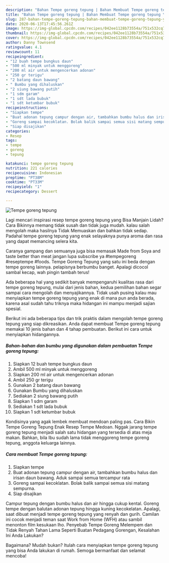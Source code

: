 ```yaml
---
description: "Bahan Tempe goreng tepung | Bahan Membuat Tempe goreng tepung Yang Paling Enak"
title: "Bahan Tempe goreng tepung | Bahan Membuat Tempe goreng tepung Yang Paling Enak"
slug: 287-bahan-tempe-goreng-tepung-bahan-membuat-tempe-goreng-tepung-yang-paling-enak
date: 2020-06-13T17:45:56.261Z
image: https://img-global.cpcdn.com/recipes/042ee1128b73554a/751x532cq70/tempe-goreng-tepung-foto-resep-utama.jpg
thumbnail: https://img-global.cpcdn.com/recipes/042ee1128b73554a/751x532cq70/tempe-goreng-tepung-foto-resep-utama.jpg
cover: https://img-global.cpcdn.com/recipes/042ee1128b73554a/751x532cq70/tempe-goreng-tepung-foto-resep-utama.jpg
author: Danny Townsend
ratingvalue: 4.1
reviewcount: 11
recipeingredient:
- "12 buah tempe bungkus daun"
- "500 ml minyak untuk menggoreng"
- "200 ml air untuk mengencerkan adonan"
- "250 gr terigu"
- "2 batang daun bawang"
- " Bumbu yang dihaluskan"
- "2 siung bawang putih"
- "1 sdm garam"
- "1 sdt lada bubuk"
- "1 sdt ketumbar bubuk"
recipeinstructions:
- "Siapkan tempe"
- "Buat adonan tepung campur dengan air, tambahkan bumbu halus dan irisan daun bawang. Aduk sampai semua tercampur rata"
- "Goreng sampai kecoklatan. Bolak balik sampai semua sisi matang sempurna."
- "Siap disajikan"
categories:
- Resep
tags:
- tempe
- goreng
- tepung

katakunci: tempe goreng tepung 
nutrition: 221 calories
recipecuisine: Indonesian
preptime: "PT38M"
cooktime: "PT33M"
recipeyield: "1"
recipecategory: Dessert

---
```



![Tempe goreng tepung](https://img-global.cpcdn.com/recipes/042ee1128b73554a/751x532cq70/tempe-goreng-tepung-foto-resep-utama.jpg)

Lagi mencari inspirasi resep tempe goreng tepung yang Bisa Manjain Lidah? Cara Bikinnya memang tidak susah dan tidak juga mudah. kalau salah mengolah maka hasilnya Tidak Memuaskan dan bahkan tidak sedap. Padahal tempe goreng tepung yang enak selayaknya punya aroma dan rasa yang dapat memancing selera kita.

Caranya gampang dan semuanya juga bisa memasak Made from Soya and taste better than meat jangan lupa subscribe ya #tempegoreng #reseptempe #foods. Tempe Goreng Tepung yang satu ini beda dengan tempe goreng lainnya. pelapisnya berbumbu banget. Apalagi dicocol sambal kecap, wah pingin tambah terus!

Ada beberapa hal yang sedikit banyak mempengaruhi kualitas rasa dari tempe goreng tepung, mulai dari jenis bahan, kedua pemilihan bahan segar sampai cara mengolah dan menyajikannya. Tidak usah pusing kalau mau menyiapkan tempe goreng tepung yang enak di mana pun anda berada, karena asal sudah tahu triknya maka hidangan ini mampu menjadi sajian spesial.


Berikut ini ada beberapa tips dan trik praktis dalam mengolah tempe goreng tepung yang siap dikreasikan. Anda dapat membuat Tempe goreng tepung memakai 10 jenis bahan dan 4 tahap pembuatan. Berikut ini cara untuk menyiapkan hidangannya.

<!--inarticleads1-->

##### Bahan-bahan dan bumbu yang digunakan dalam pembuatan Tempe goreng tepung:

1. Siapkan 12 buah tempe bungkus daun
1. Ambil 500 ml minyak untuk menggoreng
1. Siapkan 200 ml air untuk mengencerkan adonan
1. Ambil 250 gr terigu
1. Gunakan 2 batang daun bawang
1. Gunakan  Bumbu yang dihaluskan
1. Sediakan 2 siung bawang putih
1. Siapkan 1 sdm garam
1. Sediakan 1 sdt lada bubuk
1. Siapkan 1 sdt ketumbar bubuk


Kondisinya yang agak lembek membuat mendoan paling pas. Cara Bikin Tempe Goreng Tepung Enak Resep Tempe Medoan. Nggak jarang tempe goreng tepung menjadi salah satu hidangan yang tersedia di atas meja makan. Bahkan, bila Ibu sudah lama tidak menggoreng tempe goreng tepung, anggota keluarga lainnya. 

<!--inarticleads2-->

##### Cara membuat Tempe goreng tepung:

1. Siapkan tempe
1. Buat adonan tepung campur dengan air, tambahkan bumbu halus dan irisan daun bawang. Aduk sampai semua tercampur rata
1. Goreng sampai kecoklatan. Bolak balik sampai semua sisi matang sempurna.
1. Siap disajikan


Campur tepung dengan bumbu halus dan air hingga cukup kental. Goreng tempe dengan balutan adonan tepung hingga kuning kecokelatan. Apalagi, saat dibuat menjadi tempe goreng tepung yang renyah dan gurih. Camilan ini cocok menjadi teman saat Work from Home (WFH) atau sambil menonton film kesukaan lho. Penyebab Tempe Goreng Melempem dan Tidak Renyah Tahan Lama Seperti Buatan Pedagang Gorengan, Kesalahan Ini Anda Lakukan? 

Bagaimana? Mudah bukan? Itulah cara menyiapkan tempe goreng tepung yang bisa Anda lakukan di rumah. Semoga bermanfaat dan selamat mencoba!
